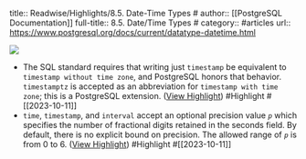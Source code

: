 title:: Readwise/Highlights/8.5. Date-Time Types #
author:: [[PostgreSQL Documentation]]
full-title:: 8.5. Date/Time Types \#
category:: #articles
url:: https://www.postgresql.org/docs/current/datatype-datetime.html

![](https://readwise-assets.s3.amazonaws.com/media/uploaded_book_covers/profile_182549/elephant.png)
- The SQL standard requires that writing just `timestamp` be equivalent to `timestamp without time zone`, and PostgreSQL honors that behavior. `timestamptz` is accepted as an abbreviation for `timestamp with time zone`; this is a PostgreSQL extension. ([View Highlight](https://read.readwise.io/read/01hceyc0f25gbh37xppqgtdd4p)) #Highlight #[[2023-10-11]]
- `time`, `timestamp`, and `interval` accept an optional precision value *`p`* which specifies the number of fractional digits retained in the seconds field. By default, there is no explicit bound on precision. The allowed range of *`p`* is from 0 to 6. ([View Highlight](https://read.readwise.io/read/01hceycnjjmzh6qsgknn2atsgr)) #Highlight #[[2023-10-11]]